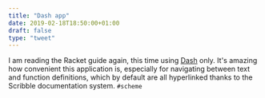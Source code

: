 ```yaml
---
title: "Dash app"
date: 2019-02-18T18:50:00+01:00
draft: false
type: "tweet"
---
```


I am reading the Racket guide again, this time using [Dash](https://kapeli.com/dash) only. It's amazing how
convenient this application is, especially for navigating between text and
function definitions, which by default are all hyperlinked thanks to the
Scribble documentation system. `#scheme`
